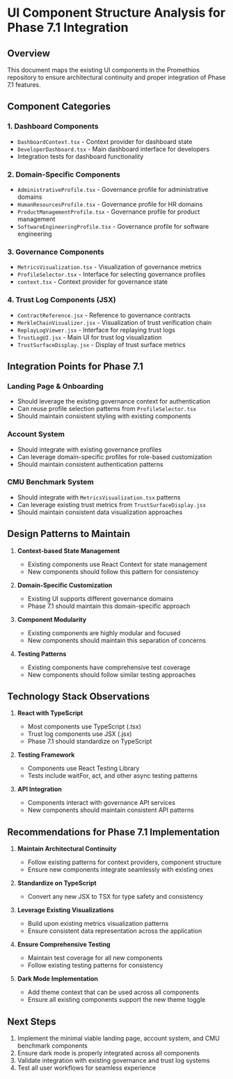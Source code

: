 # UI Component Structure Analysis for Phase 7.1 Integration

## Overview
This document maps the existing UI components in the Promethios repository to ensure architectural continuity and proper integration of Phase 7.1 features.

## Component Categories

### 1. Dashboard Components
- `DashboardContext.tsx` - Context provider for dashboard state
- `DeveloperDashboard.tsx` - Main dashboard interface for developers
- Integration tests for dashboard functionality

### 2. Domain-Specific Components
- `AdministrativeProfile.tsx` - Governance profile for administrative domains
- `HumanResourcesProfile.tsx` - Governance profile for HR domains
- `ProductManagementProfile.tsx` - Governance profile for product management
- `SoftwareEngineeringProfile.tsx` - Governance profile for software engineering

### 3. Governance Components
- `MetricsVisualization.tsx` - Visualization of governance metrics
- `ProfileSelector.tsx` - Interface for selecting governance profiles
- `context.tsx` - Context provider for governance state

### 4. Trust Log Components (JSX)
- `ContractReference.jsx` - Reference to governance contracts
- `MerkleChainVisualizer.jsx` - Visualization of trust verification chain
- `ReplayLogViewer.jsx` - Interface for replaying trust logs
- `TrustLogUI.jsx` - Main UI for trust log visualization
- `TrustSurfaceDisplay.jsx` - Display of trust surface metrics

## Integration Points for Phase 7.1

### Landing Page & Onboarding
- Should leverage the existing governance context for authentication
- Can reuse profile selection patterns from `ProfileSelector.tsx`
- Should maintain consistent styling with existing components

### Account System
- Should integrate with existing governance profiles
- Can leverage domain-specific profiles for role-based customization
- Should maintain consistent authentication patterns

### CMU Benchmark System
- Should integrate with `MetricsVisualization.tsx` patterns
- Can leverage existing trust metrics from `TrustSurfaceDisplay.jsx`
- Should maintain consistent data visualization approaches

## Design Patterns to Maintain

1. **Context-based State Management**
   - Existing components use React Context for state management
   - New components should follow this pattern for consistency

2. **Domain-Specific Customization**
   - Existing UI supports different governance domains
   - Phase 7.1 should maintain this domain-specific approach

3. **Component Modularity**
   - Existing components are highly modular and focused
   - New components should maintain this separation of concerns

4. **Testing Patterns**
   - Existing components have comprehensive test coverage
   - New components should follow similar testing approaches

## Technology Stack Observations

1. **React with TypeScript**
   - Most components use TypeScript (.tsx)
   - Trust log components use JSX (.jsx)
   - Phase 7.1 should standardize on TypeScript

2. **Testing Framework**
   - Components use React Testing Library
   - Tests include waitFor, act, and other async testing patterns

3. **API Integration**
   - Components interact with governance API services
   - New components should maintain consistent API patterns

## Recommendations for Phase 7.1 Implementation

1. **Maintain Architectural Continuity**
   - Follow existing patterns for context providers, component structure
   - Ensure new components integrate seamlessly with existing ones

2. **Standardize on TypeScript**
   - Convert any new JSX to TSX for type safety and consistency

3. **Leverage Existing Visualizations**
   - Build upon existing metrics visualization patterns
   - Ensure consistent data representation across the application

4. **Ensure Comprehensive Testing**
   - Maintain test coverage for all new components
   - Follow existing testing patterns for consistency

5. **Dark Mode Implementation**
   - Add theme context that can be used across all components
   - Ensure all existing components support the new theme toggle

## Next Steps

1. Implement the minimal viable landing page, account system, and CMU benchmark components
2. Ensure dark mode is properly integrated across all components
3. Validate integration with existing governance and trust log systems
4. Test all user workflows for seamless experience
